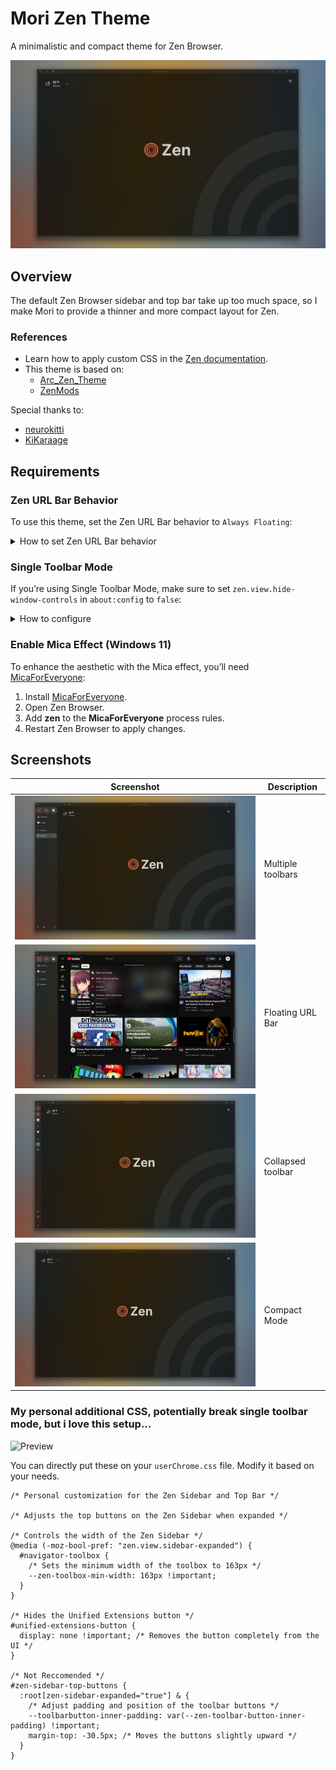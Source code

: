 # Mori Zen Theme

A minimalistic and compact theme for Zen Browser.

![Screenshot 4](https://github.com/ikoshura/Mori-Zen-Theme/blob/main/Assets/Screenshot4.png)

## Overview
The default Zen Browser sidebar and top bar take up too much space, so I make Mori to provide a thinner and more compact layout for Zen.

### References
- Learn how to apply custom CSS in the [Zen documentation](https://docs.zen-browser.app/guides/live-editing).
- This theme is based on:
  - [Arc_Zen_Theme](https://github.com/neurokitti/Arc_Zen_Theme/tree/main)
  - [ZenMods](https://github.com/KiKaraage/ZenMods/tree/main/%5BSetup%5D%20Arc%20Mode%20on%20Zen)

Special thanks to:
- [neurokitti](https://github.com/neurokitti)
- [KiKaraage](https://github.com/KiKaraage)

## Requirements

### Zen URL Bar Behavior
To use this theme, set the Zen URL Bar behavior to `Always Floating`:
<details>
  <summary>How to set Zen URL Bar behavior</summary>
  
  ![Zen URL Bar](https://github.com/user-attachments/assets/b30fa53e-eea8-4148-818e-ef902eaf7597)
</details>

### Single Toolbar Mode
If you’re using Single Toolbar Mode, make sure to set `zen.view.hide-window-controls` in `about:config` to `false`:
<details>
  <summary>How to configure</summary>
  
  ![Single Toolbar Mode](https://github.com/user-attachments/assets/3e6e931c-a038-475f-ad8d-22f6c7645dda)
</details>

### Enable Mica Effect (Windows 11)
To enhance the aesthetic with the Mica effect, you’ll need [MicaForEveryone](https://github.com/MicaForEveryone/MicaForEveryone):

1. Install [MicaForEveryone](https://github.com/MicaForEveryone/MicaForEveryone).
2. Open Zen Browser.
3. Add **zen** to the **MicaForEveryone** process rules.
4. Restart Zen Browser to apply changes.

## Screenshots

| Screenshot | Description |
|------------|-------------|
| ![Screenshot 1](https://github.com/ikoshura/Mori-Zen-Theme/blob/main/Assets/Screenshot1.png) | Multiple toolbars |
| ![Screenshot 2](https://github.com/ikoshura/Mori-Zen-Theme/blob/main/Assets/Screenshot.png) | Floating URL Bar |
| ![Screenshot 3](https://github.com/ikoshura/Mori-Zen-Theme/blob/main/Assets/Screenshot3.png) | Collapsed toolbar |
| ![Screenshot 4](https://github.com/ikoshura/Mori-Zen-Theme/blob/main/Assets/Screenshot4.png) | Compact Mode |

### My personal additional CSS, potentially break single toolbar mode, but i love this setup...

<img src="https://github.com/user-attachments/assets/c5bf6e14-cea9-4f4a-8445-570869d5097e" alt="Preview" width="500"/>


You can directly put these on your `userChrome.css` file. Modify it based on your needs.

```
/* Personal customization for the Zen Sidebar and Top Bar */

/* Adjusts the top buttons on the Zen Sidebar when expanded */

/* Controls the width of the Zen Sidebar */
@media (-moz-bool-pref: "zen.view.sidebar-expanded") {  
  #navigator-toolbox {
    /* Sets the minimum width of the toolbox to 163px */
    --zen-toolbox-min-width: 163px !important;
  }
}

/* Hides the Unified Extensions button */
#unified-extensions-button {
  display: none !important; /* Removes the button completely from the UI */
}

/* Not Reccomended */
#zen-sidebar-top-buttons {
  :root[zen-sidebar-expanded="true"] & {
    /* Adjust padding and position of the toolbar buttons */
    --toolbarbutton-inner-padding: var(--zen-toolbar-button-inner-padding) !important;
    margin-top: -30.5px; /* Moves the buttons slightly upward */
  }
}
```

